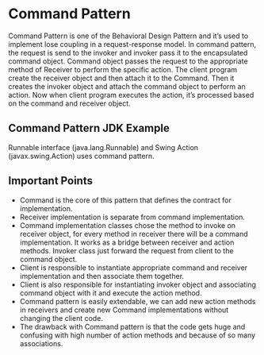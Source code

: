 # Command Pattern
Command Pattern is one of the Behavioral Design Pattern and it’s used
to implement lose coupling in a request-response model. In command
pattern, the request is send to the invoker and invoker pass it to the
encapsulated command object. Command object passes the request to the
appropriate method of Receiver to perform the specific action. The client
program create the receiver object and then attach it to the Command. Then
it creates the invoker object and attach the command object to perform an
action. Now when client program executes the action, it’s processed based
on the command and receiver object.

## Command Pattern JDK Example
Runnable interface (java.lang.Runnable) and Swing Action
(javax.swing.Action) uses command pattern.
## Important Points
- Command is the core of this pattern that defines the contract for
implementation.
- Receiver implementation is separate from command implementation.
- Command implementation classes chose the method to invoke on
receiver object, for every method in receiver there will be a command
implementation. It works as a bridge between receiver and action
methods.
Invoker class just forward the request from client to the command
object.
- Client is responsible to instantiate appropriate command and receiver
implementation and then associate them together.
- Client is also responsible for instantiating invoker object and
associating command object with it and execute the action method.
- Command pattern is easily extendable, we can add new action
methods in receivers and create new Command implementations
without changing the client code.
- The drawback with Command pattern is that the code gets huge and
confusing with high number of action methods and because of so
many associations.